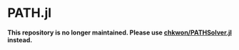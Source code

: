 # PATH.jl

**This repository is no longer maintained. Please use [chkwon/PATHSolver.jl](https://github.com/chkwon/PATHSolver.jl) instead.**
